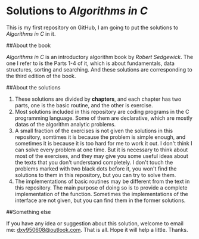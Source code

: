 # Solutions to *Algorithms in C*

This is my first repository on GitHub, I am going to put the solutions to *Algorithms in C* in it.

##About the book

*Algorithms in C* is an introductory algorithm book by *Robert Sedgewick*. The one I refer to is the Parts 1-4 of it, which is about fundamentals, data structures, sorting and searching. And these solutions are corresponding to the third edition of the book.

##About the solutions

1. These solutions are divided by **chapters**, and each chapter has two parts, one is the basic routine, and the other is exercise.
2. Most solutions included in this repository are coding programs in the C programming language. Some of them are declarative, which are mostly datas of the algorithm analytic problems.
3. A small fraction of the exercises is not given the solutions in this repository, somtimes it is because the problem is simple enough, and sometimes it is because it is too hard for me to work it out. I don't think I can solve every problem at one time. But it is necessary to think about most of the exercises, and they may give you some useful ideas about the texts that you don't understand completely. I don't touch the problems marked with two black dots before it, you won't find the solutions to them in this repository, but you can try to solve them.
4. The implementations of basic routines may be different from the text in this repository. The main purpose of doing so is to provide a complete implementation of the function. Sometimes the implementations of the interface are not given, but you can find them in the former solutions.

##Something else

If you have any idea or suggestion about this solution, welcome to email me: dxy950608@outlook.com. That is all. Hope it will help a little. Thanks.
